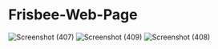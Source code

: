 # Frisbee-Web-Page
![Screenshot (407)](https://user-images.githubusercontent.com/79760452/187454111-79dfe475-fe9a-452e-ac4b-8b377812c425.png)
![Screenshot (409)](https://user-images.githubusercontent.com/79760452/187454127-85fd3fa5-6751-4819-8fca-728e5a30a99f.png)
![Screenshot (408)](https://user-images.githubusercontent.com/79760452/187454133-18a6f899-8298-4f37-ba62-c182cfe3aac4.png)
